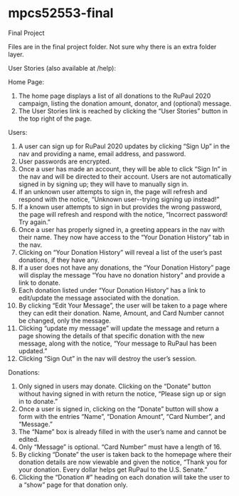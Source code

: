 # mpcs52553-final
Final Project 

Files are in the final project folder. Not sure why there is an extra folder layer. 

User Stories (also available at /help):

Home Page:
1. The home page displays a list of all donations to the RuPaul 2020 campaign, listing the donation amount, donator, and (optional) message. 
2. The User Stories link is reached by clicking the “User Stories” button in the top right of the page.

Users:
1. A user can sign up for RuPaul 2020 updates by clicking “Sign Up” in the nav and providing a name, email address, and password. 
2. User passwords are encrypted. 
3. Once a user has made an account, they will be able to click “Sign In” in the nav and will be directed to their account. Users are not automatically signed in by signing up; they will have to manually sign in. 
4. If an unknown user attempts to sign in, the page will refresh and respond with the notice, “Unknown user--trying signing up instead!”
5. If a known user attempts to sign in but provides the wrong password, the page will refresh and respond with the notice, “Incorrect password! Try again.”
6. Once a user has properly signed in, a greeting appears in the nav with their name. They now have access to the “Your Donation History” tab in the nav. 
7. Clicking on “Your Donation History” will reveal a list of the user’s past donations, if they have any. 
8. If a user does not have any donations, the “Your Donation History” page will display the message “You have no donation history” and provide a link to donate. 
9. Each donation listed under “Your Donation History” has a link to edit/update the message associated with the donation. 
10. By clicking “Edit Your Message”, the user will be taken to a page where they can edit their donation. Name, Amount, and Card Number cannot be changed, only the message. 
11. Clicking “update my message” will update the message and return a page showing the details of that specific donation with the new message, along with the notice, “Your message to RuPaul has been updated.”
12. Clicking “Sign Out” in the nav will destroy the user’s session. 

Donations:
1. Only signed in users may donate. Clicking on the “Donate” button without having signed in with return the notice, “Please sign up or sign in to donate.”
2. Once a user is signed in, clicking on the “Donate” button will show a form with the entries “Name”, “Donation Amount”, “Card Number”, and “Message.”
3. The “Name” box is already filled in with the user’s name and cannot be edited. 
4. Only “Message” is optional. “Card Number” must have a length of 16. 
5. By clicking “Donate” the user is taken back to the homepage where their donation details are now viewable and given the notice, “Thank you for your donation. Every dollar helps get RuPaul to the U.S. Senate.”
6. Clicking the “Donation #” heading on each donation will take the user to a “show” page for that donation only. 
